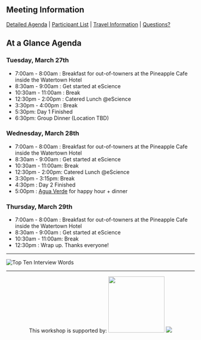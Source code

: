 ## Meeting Information
[Detailed Agenda](https://github.com/ESIPFed/Earth-Data-Provenance-Workshop/wiki/Detailed-Agenda) | 
[Participant List](https://github.com/ESIPFed/Earth-Data-Provenance-Workshop/wiki/Participants) | 
[Travel Information](https://github.com/ESIPFed/Earth-Data-Provenance-Workshop/wiki/Travel-Information) |
[Questions?](https://github.com/ESIPFed/Earth-Data-Provenance-Workshop/wiki/Questions%3F)


## At a Glance Agenda
### Tuesday, March 27th
* 7:00am - 8:00am : Breakfast for out-of-towners at the Pineapple Cafe inside the Watertown Hotel
* 8:30am - 9:00am : Get started at eScience
* 10:30am - 11:00am   : Break
* 12:30pm - 2:00pm   : Catered Lunch @eScience
* 3:30pm - 4:00pm   : Break
* 5:30pm: Day 1 Finished
* 6:30pm: Group Dinner (Location TBD)

### Wednesday, March 28th
* 7:00am - 8:00am : Breakfast for out-of-towners at the Pineapple Cafe inside the Watertown Hotel
* 8:30am - 9:00am : Get started at eScience
* 10:30am - 11:00am: Break
* 12:30pm - 2:00pm: Catered Lunch @eScience
* 3:30pm - 3:15pm: Break
* 4:30pm : Day 2 Finished
* 5:00pm : [Agua Verde](https://goo.gl/maps/7uphtQVtyi52) for happy hour + dinner

### Thursday, March 29th
* 7:00am - 8:00am : Breakfast for out-of-towners at the Pineapple Cafe inside the Watertown Hotel
* 8:30am - 9:00am : Get started at eScience
* 10:30am - 11:00am: Break
* 12:30pm : Wrap up. Thanks everyone!

***

![Top Ten Interview Words](https://github.com/ESIPFed/Earth-Data-Provenance-Workshop/blob/master/Images/cloud_16041.png)

***

<p align="center">
  This workshop is supported by:
  <img src="https://upload.wikimedia.org/wikipedia/commons/0/08/USGS_logo.png" width=150/>
  <img src="http://www.esipfed.org/wp-content/uploads/2016/12/ESIP-final-logo.png"/>
</p>

